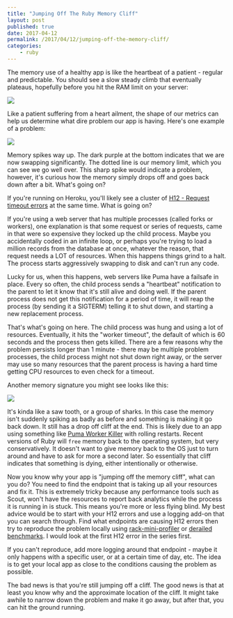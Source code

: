 ```yaml
---
title: "Jumping Off The Ruby Memory Cliff"
layout: post
published: true
date: 2017-04-12
permalink: /2017/04/12/jumping-off-the-memory-cliff/
categories:
    - ruby
---
```


The memory use of a healthy app is like the heartbeat of a patient - regular and predictable. You should see a slow steady climb that eventually plateaus, hopefully before you hit the RAM limit on your server:

![](https://www.dropbox.com/s/i8onv4cb9qsm9qa/Screenshot%202017-03-21%2010.21.52.png?dl=1)

Like a patient suffering from a heart ailment, the shape of our metrics can help us determine what dire problem our app is having. Here's one example of a problem:

![](https://www.dropbox.com/s/jt9a4damzccvmag/Screenshot%202017-03-21%2010.21.06.png?dl=1)

Memory spikes way up. The dark purple at the bottom indicates that we are now swapping significantly. The dotted line is our memory limit, which you can see we go well over. This sharp spike would indicate a problem, however, it's curious how the memory simply drops off and goes back down after a bit. What's going on?

If you're running on Heroku, you'll likely see a cluster of [H12 - Request timeout errors](https://devcenter.heroku.com/articles/error-codes#h12-request-timeout) at the same time. What is going on?

If you're using a web server that has multiple processes (called forks or workers), one explanation is that some request or series of requests, came in that were so expensive they locked up the child process. Maybe you accidentally coded in an infinite loop, or perhaps you're trying to load a million records from the database at once, whatever the reason, that request needs a LOT of resources. When this happens things grind to a halt. The process starts aggressively swapping to disk and can't run any code.

Lucky for us, when this happens, web servers like Puma have a failsafe in place. Every so often, the child process sends a "heartbeat" notification to the parent to let it know that it's still alive and doing well. If the parent process does not get this notification for a period of time, it will reap the process (by sending it a SIGTERM) telling it to shut down, and starting a new replacement process.

That's what's going on here. The child process was hung and using a lot of resources. Eventually, it hits the "worker timeout", the default of which is 60 seconds and the process then gets killed. There are a few reasons why the problem persists longer than 1 minute - there may be multiple problem processes, the child process might not shut down right away, or the server may use so many resources that the parent process is having a hard time getting CPU resources to even check for a timeout.

Another memory signature you might see looks like this:

![](https://www.dropbox.com/s/lujfdn6ts8nsgd5/Screenshot%202017-03-22%2008.52.27.png?dl=1)

It's kinda like a saw tooth, or a group of sharks. In this case the memory isn't suddenly spiking as badly as before and something is making it go back down. It still has a drop off cliff at the end. This is likely due to an app using something like [Puma Worker Killer](https://github.com/schneems/puma_worker_killer) with rolling restarts. Recent versions of Ruby will `free` memory back to the operating system, but very conservatively. It doesn't want to give memory back to the OS just to turn around and have to ask for more a second later. So essentially that cliff indicates that something is dying, either intentionally or otherwise.

Now you know why your app is "jumping off the memory cliff", what can you do? You need to find the endpoint that is taking up all your resources and fix it. This is extremely tricky because any performance tools such as Scout, won't have the resources to report back analytics while the process it is running in is stuck. This means you're more or less flying blind. My best advice would be to start with your H12 errors and use a logging add-on that you can search through. Find what endpoints are causing H12 errors then try to reproduce the problem locally using [rack-mini-profiler](https://github.com/MiniProfiler/rack-mini-profiler) or [derailed benchmarks](). I would look at the first H12 error in the series first.

If you can't reproduce, add more logging around that endpoint - maybe it only happens with a specific user, or at a certain time of day, etc. The idea is to get your local app as close to the conditions causing the problem as possible.

The bad news is that you're still jumping off a cliff. The good news is that at least you know why and the approximate location of the cliff. It might take awhile to narrow down the problem and make it go away, but after that, you can hit the ground running.


